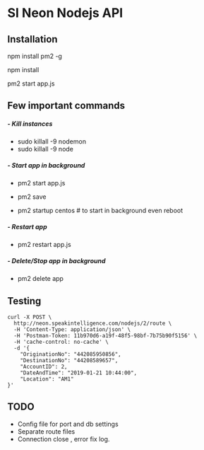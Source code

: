 # SI Neon Nodejs API

Installation 
--
npm install pm2 -g

npm install

pm2 start app.js


Few important commands
--------------------------


##### - Kill instances 
* sudo killall -9 nodemon
* sudo killall -9 node

##### - Start app in background

* pm2 start app.js

* pm2 save
* pm2 startup centos   # to start in background even reboot

##### - Restart app 

* pm2 restart app.js

##### - Delete/Stop app in background

* pm2 delete app


Testing
--
````
curl -X POST \
  http://neon.speakintelligence.com/nodejs/2/route \
  -H 'Content-Type: application/json' \
  -H 'Postman-Token: 11b970d6-a19f-48f5-98bf-7b75b90f5156' \
  -H 'cache-control: no-cache' \
  -d '{
    "OriginationNo": "442085950856",
    "DestinationNo": "44208589657",
    "AccountID": 2,
    "DateAndTime": "2019-01-21 10:44:00",
    "Location": "AM1"
}'
````

TODO
--
* Config file for port and db settings
* Separate route files
* Connection close , error fix log.


